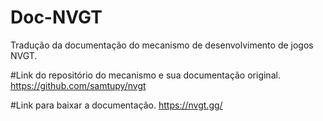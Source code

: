 # Doc-NVGT
Tradução da documentação do mecanismo de desenvolvimento de jogos NVGT.

#Link do repositório do mecanismo e sua documentação original.
https://github.com/samtupy/nvgt

#Link para baixar a documentação.
https://nvgt.gg/
